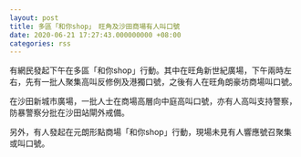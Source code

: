 ```yaml
---
layout: post
title: 多區「和你shop」　旺角及沙田商場有人叫口號
date: 2020-06-21 17:27:43.000000000 +08:00
categories: rss
---
```


有網民發起下午在多區「和你shop」行動。其中在旺角新世紀廣場，下午兩時左右，先有一批人聚集高叫反修例及港獨口號，之後有人在旺角朗豪坊商場叫口號。

在沙田新城市廣場，一批人士在商場高層向中庭高叫口號，亦有人高叫支持警察，防暴警察分批在沙田站閘外戒備。

另外，有人發起在元朗形點商場「和你shop」行動，現場未見有人響應號召聚集或叫口號。
